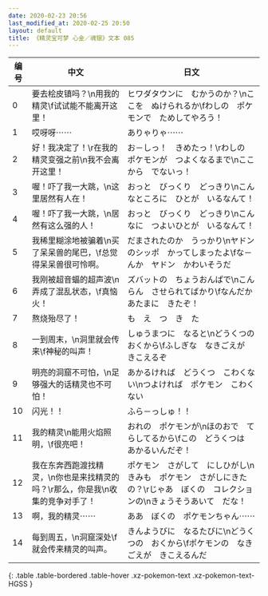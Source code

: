 ```yaml
---
date: 2020-02-23 20:56
last_modified_at: 2020-02-25 20:50
layout: default
title: 《精灵宝可梦 心金／魂银》文本 085
---
```

| 编号 | 中文 | 日文 |
| ---- | ---- | ---- |
| 0 | 要去桧皮镇吗？\n用我的精灵\f试试能不能离开这里！ | ヒワダタウンに　むかうのか？\nここを　ぬけられるか\fわしの　ポケモンで　ためしてやろう！ |
| 1 | 哎呀呀⋯⋯ | ありゃりゃ⋯⋯ |
| 2 | 好！我决定了！\r在我的精灵变强之前\n我不会离开这里！ | お－しっ！　きめたっ！\rわしの　ポケモンが　つよくなるまで\nここから　でないっ！ |
| 3 | 喔！吓了我一大跳，\n这里居然有人在！ | おっと　びっくり　どっきり\nこんなところに　ひとが　いるなんて！ |
| 4 | 喔！吓了我一大跳，\n居然有这么强的人！ | おっと　びっくり　どっきり\nこんなに　つよいひとが　いるなんて！ |
| 5 | 我稀里糊涂地被骗着\n买了呆呆兽的尾巴，\f总觉得呆呆兽很可怜啊。 | だまされたのか　うっかり\nヤドンのシッポ　かってしまったよ\fな－んか　ヤドン　かわいそうだ |
| 6 | 我刚被超音蝠的超声波\n弄成了混乱状态，\f真恼火！ | ズバットの　ちょうおんぱで\nこんらん　させられてばかり\fなんだか　あたまに　きたぞ！ |
| 7 | 熬烧殆尽了！ | も　え　つ　き　た |
| 8 | 一到周末，\n洞里就会传来\f神秘的叫声！ | しゅうまつに　なると\nどうくつの　おくから\fふしぎな　なきごえが　きこえるぞ |
| 9 | 明亮的洞窟不可怕，\n足够强大的话精灵也不可怕！ | あかるければ　どうくつ　こわくない\nつよければ　ポケモン　こわくない |
| 10 | 闪光！！ | ふら－っしゅ！！ |
| 11 | 我的精灵\n能用火焰照明，\f很亮吧！ | おれの　ポケモンが\nほのおで　てらしてるから\fこの　どうくつは　あかるいんだぞ！ |
| 12 | 我在东奔西跑渡找精灵，\n你也是来找精灵的吗？\r那么，你是我\n收集的竞争对手了！ | ポケモン　さがして　にしひがし\nきみも　ポケモン　さがしにきたの？\rじゃあ　ぼくの　コレクションの\nきょうそうあいて　だな！ |
| 13 | 啊，我的精灵⋯⋯ | ああ　ぼくの　ポケモンちゃん⋯⋯ |
| 14 | 每到周五，\n洞窟深处\f就会传来精灵的叫声。 | きんようびに　なるたびに\nどうくつの　おくから\fポケモンの　なきごえが　きこえるんだ |
{: .table .table-bordered .table-hover .xz-pokemon-text .xz-pokemon-text-HGSS }